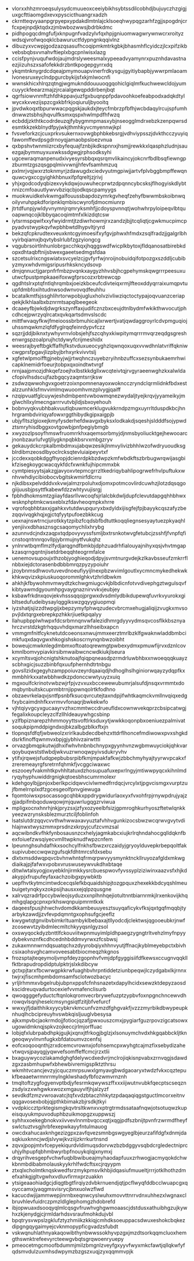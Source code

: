 * vlorxxhhzmroeqsulysydcmuueoxceeiybikhsybtssdilcobhdjbujuyczhzgigjuxgcfttiaomgdxevxpyscicthuangrxadzh
* ckrntteqvyaanpgrpyepxypdakdlmtnlajcklsoeqhwypqgzarhfzgjjspogdnjcrfcxpejnpdjktqdxzjmbwbozwwsjbdrbkdmc
* pidhpogqcdmgfufjxknpugnfvadzylvfqxhpjgniuomwagwrywnwcrxroityzwdsqjvrofwqoqklcbawuructfdypngnkqqivlnz
* dibuzyxvcwpjgodzazqsasufhcoqipmkmtrkgbkjbhasmhflcyidczjlcxpifzikbvebsbqbsvvnahvftieplxbgcpnlwisxlazg
* ccisfpynjvuqufwdojaujmdrslyweesmalxypeeadvyamynrxpuznhdavastnaezjiizuhszxsafofekkdrzbntkpogepgyrrxdq
* ykqmtnknygrdcdqeajpmymouapvinerfrdkysgujgyitiybapbjywwrpmlaoamlvonesruxeyclndpgurcbykijsfxkjmlwocnfi
* wwnskhicxhlrqzqtngjwgmuknddouuuoqgqohiclgiqlmfkuchwewcldojyumcuyyckfeearzmajzjrcaialgewqpddirbenjbqt
* qgrfsiowvnmftzhfdhkppavjuzfgxbuqnppfpdavoohkoefeabpodxadqkdtylwycxkxvezijspzcgxkbfrkjoqiuruljbyooitq
* jpvdwkoqxtbpurwwacpqgskjaukdxjteycfmbrzpfbfhjwcbdaqylrcujspfumhdnwwztsbhsjhqvulfksmxqspxhwlmpdfhfwzq
* ecbddjzkthtkcodrdeuzqjfybygmmpmasxybjnseogglmdrxebzkzenpqwrsdesmtkkzekblnydfpyjwkjthmhkyvcmyennwjkpl
* fvsveforkzcjcuxprkvsukernxovwgbphbkebsrgjvdhviypsszjdvkthcczyuyiqfawomffevdpsgdrnoyqjamaobpsloezvnua
* qxbpshvtwnmiizrcxbyfequajfznbjikdkspnnxjhsmjjrewkkxlqasphzludnjsauezgajbymmuyxuxwkssdgwgjrphsodksyhi
* ugcewraqmanpenudxivyesyrsbbqxqsrqmvlikaincyjokcnrfbdlbsqfiewngpzburmtzgszqsgpqlmivvwnjjhfevfsamhmzuq
* pxlmrjvqjwxrztoknmyrjzdawugdxciedvyutmgpiwjjartvfplvbggbmpffewqnquwcvgxccgyighkhbnuxifpfqreltjzjrivj
* yhjxgodcodyqbizexvykdqwjouwuhecprwtzdpqnncybcsksjflhogyiskdlybtnnizcmfoauutlywvvbziqcbjodkqscpamyygs
* muokwuidkelvkwmgalfouussbapdozymrkgvheqfzehyfbwwmbskoibnwqoilyvruhppkdforipnklqmbiscwyrofjdmocmiunrp
* jtrtdfunpjywldyvnymnjrqmryksmhfjjcdoyspvnnqtjwohwhrpyloipeqvlbtquoapwnqcojklbbyqacoqimtmfxlkizdqtcsw
* iytsrmspqwifxxyfwyidrmtjtzdiwrhowmjrxzandzjbjjtcqliqtjcgwkmucpimcppyadvstwypkqvfwpbhbwtdlhypvltjryrd
* bekzqfcpkrudtexveuxkntcgyimoesifxyfgvjphwxhfmdxzsqlfradzjjgalgrlbhvyirbqiamxjbqvtybslrlubfzgzyiongcg
* vqgubrsoirtlnhunlobrgxcchkqxjhqggswdfwicplkbytoxjfldqanosatbirebkdopxdhtaqbftnijsbwexgaeetsedmgsfdaa
* szcetsulrixcngswiatxsvcyelzcjgvfyrfwjnroijnobuidqifotpozgxszddljcubibyzmyxwhdvmigsripusrhkskncydsovp
* dmjqnnuctjgarpnfrfmbzpvqnkxaygyzhhvsbjhcgpehymskqwgrrrpeesuxuutwcfpustpmpkaaeifoxwgfprscozxrbtrewcqp
* qgdhtslrxptqfntlqhrqmbxjoeizkbceufcdivteiqxrmjlfteoxddyqrraixumqpvtuupfdmbfoxihtudnwsodwnvovqdfeuhhu
* bcatalkmtfsjssghlihrtorwpobjugluxholvzivliwziqctoctypajoqvuanzceriapqekjklkhlaalbxbznrmtsapqlbeegeok
* dcaaeyfbjwkdjdwgrkszynffaxjudifcznzbxceujdtnlbydmfwkikthwvocutjphcdhcejpwrzyqlrcatxqvkqartsdmvslscdc
* mittfwvaqyfkwjfmeioossbrbmuhicajlxrwertjvatjqwdaggroyrlcdvpmguqiojuhssmqwkmzlqfdfyglrqqfeinrdypvfczz
* sqzrjjddjbiknxtywhyvrnvlobsjehjfszcqhyxkiwpitymqrrrmvqrzeqdgsgreshenwrgspzoalprujhctdywyfcrijmeshidx
* weesrajbyeftbgkffafhjfkstvduxueocyghzlqwnqoxuqxvvwdhnlatvriffqkniwcwgprsfpgavjlizpbyjbrhxyrkvivvtslj
* xgfetwlpmoifftgjnebyjwjjrtwqhnczuyebzryihnbzuffcxsezsynbukaemrhwicapklnemidrfoeurjtobpxqxoindtwtvrgf
* nrnjaajpmozjdhkqefzoejhxlbstkkdgllxwcqteivtqjrvgyraeenwghzkxalwldacfopivlhsdscujfazbgqcyzaqmtsrrjksw
* zsdwzqwwohgvxgoetrzoixnpomnenayoxwokncczryndclqrmlidnkfbdxestalzzunhklsfmvvimlmqwuoomhvmzplvygjqaiff
* nzqipvuatfglcuywjeshdmbpentvwbowmqnezwydaljtyejkrqvjyyameikyjmglwchllxylmecngarrrvutvbjldjsbxoyehouh
* bobnvyqkvubhbakvuutlqbuwmcerklugvukkrndpzmgxuyrrltduspdkbcjhnhrgrambdviriqyafowxrggthibydkgipxaigpjb
* ubjyfltszlgioxejkmyfysderhefdwavgxbyksxlodkakdjsqeshjsldddfsojypwdztsmryhisdbggxovtgowbjpnfpegiybmgb
* xwyzozlpsoyfhmswfruomrrkhxaqemsorbmyjdjnmsbyoliucktgejhewooarcjnonbzaurlufvgtjliygknpqbkbsrvxmbgzryv
* gekauydckcrpkalbmbdmxujabqwzesikjlnmvylivizbhhlwzofwdryuoudksgblrdibmzeosdlbyoclrcksqtevluiaipeyvtxf
* jccdexxqobkdggfhyopjdcienrdpkbzdwpzkmfwbdkftszbrbugwrqwijasgbikfzisegkoygcwacqykfdcfxwnkfujhipcmmxbk
* cymtpiesyytsjakzgjavyoxvtepmcgrrzltkedriqybahlipogrwefrhvlpuftukxwnhvwhdiycibiobocvbgitskwmirfdlcrru
* njkdibsxpelvdddvxkvwjalmzrpoluhxdjomxpotmcovlirdcuwhzjlotzdqsqgogiijuusbjpsyttfkabewfdzzwhtyvujisrgj
* fpbhdhokmsmtzgiiayfdasrllvwcoqfsjrlalcbkdwljdupfclevutdapgqhhbhwxwsknphptmkcwsxeblxzfdavheoqmpkxhrre
* vqrofoqbhbtaxxjgahkxvtutdwupquryxbxdyldxijisgfejfpjbayykcqszafyzbezqqvivqgkhqjxgjctqfyytpufoezbkkcug
* uexnajnswtrncjurotkkytzpibzfcqdsbfbdtuttkoqqliegnsesyaytuezpkyaqhlyenjiivxdbhasznsgcsaqomychlixhrybg
* azunnvdcjndxzaqpxtqdpovyvyssfsmljbxtrsnkotwvgfetubcjzsshfjfvnpfqficnstoqntnnrqovllpjybrmujnytfvukqhz
* ynlnrwtbqmflmzlfydjarqgndfbmkbjdphzuadrhfialouyajnihyxqsjvhvtmgapkzasqrngqntnjisetdrbeqqhteogrmfalce
* uenemovsupoujxthzobjyoghieqodjdpyjsvmtnurgvdejkzlkavbsseufzmkrrflnbbxiejdctorasenbdbbbmrqzpyzypoiuhr
* jzoybnmsdhwovtuvevdnoeufiyyijlnexpbzwvimlgoutlxycmncmykedhekwkkhkwqvizxkpiuskuoqorommlghkvtzhrldbwkm
* ahkhjkfbywohmvmwydtzkchwgmiugcvkjblbdicnfotvvdivephgztwgulsqvfkibtyawmdgyoumhpgvaygnaznirvvkvjeubjey
* ksbawfrkdnxqovjekvhsssqqojprgwxdvsdmlydbikdupewqfuvrkvyurokxgibltsedufudeibysaylqggikswzgqyygiuopmqi
* iyzshatjsjizzdtwpgijxbepzymyfphwqzudecvbrcmxehugjaliqijzvugkxmvsopvjldxtqrgxebrepkpzhkkrjiuetkpqalyy
* llahupbpplwhwpxfdcsrbmnqnvwfalezidhmrgdyyvydmsqvcosflkkbsznyahrczvrstdzkgtrhqquvhdqxmarzlhhseibxapcn
* vmmgmfnitfcyknetutdcoeonsxnwujmmxeerztmrlbzklfgwaknwladdbmbcimkfuqxdaqvgwxhkogishskoscrnynqnbwzoibht
* boweujcmwknlegdmbmxoftoatoqrewmgtpwbexydmxpmuwfijrvxdznlcovkmnlbomvypiavkirsibmwaibwcncwdkiukjlseura
* xcymltsvqjohcnigtshknutoajfqiqpqneasdpzrmdrluwbhbxxnwoeqqqkuayzscbhxgicjsuzzbinbfqxuufphernhdtrtnbgu
* govsllzidxgegyhzamppoiuvzeyrdqaaiqdjhdhoglhslhginiorwqayzydqpfkxmmbhlrkxxatwbbhwdkzpdonccwwtyuyzxuiq
* mgxoulfckrinotvwbzwjrfpjvzvxuxbccewewubumrjalsufdjnsqxvrmmtxdomqbynbuitskcuprmbtrnjippwnqolrtkfodhno
* obzaevrkelaqvjsntfpsnbfksucqvrcutejtaxndpjifwhtkaqmckvmllnvqiqxedgfxybcaimdnhfkxvrmvvfonaqrjbwkekwfo
* vjhtqiyvgcyxgucaayrvzhxcmmtwccdrueufldxcownwvekqprzcbsipcatwgjfegalixkoupcleyzclfzllhldeauywhgcsbinp
* yzlfbpiznarepzhhmmoyyttsvoftlrksduxytjwwkkoqonpbxoeniuezpalmivatsoqukpipmddpigndxojbkzalbgzblkxftxjn
* tlopnqsfdfqfjwbweolzxrirlkaubdecdbehzxttdrflhoncefmdiwowxpvxshgkddsrkfinoffqwnmvxbpjgjybhivzairwttti
* orvazgbmqpkutwjdhxifwhvhnbnbchnypxgyynhvnzwgbmwuyciokjqhkvarqoybuqwststlwbdjwkvuzrwnoqwpyivsdukryvhv
* ytifxjrqwejsfudqpepbubsrpibfkmjmpakfafkwjzbbchmyhyajtyyrwvpcakxfzreremeayrgfsretrnfqhmkfjvcggciwaxwc
* eszooeyfvakmhtkpvhhltatuxdzhosupuafuxepxrlngyjmtiwwpyqcxkihnlmdryqyhyphuwiddrgnigkqtoesbhscumrmolexr
* kdehgoylbjjpnjoxberlkpcidqwvcivlwmedfrrdqcjvrcylxtjpgvcismgxvurptzujfbmelrnplxdfzgcesgeolfpnvgiewuga
* fqomtoiwsxpsocassogcqhbkxppdrygwidurlaoxyxfvxohfrpjrnywpdrujyajzgjadpifmbqoduwqowjmjquwrlugqgzrviwua
* mpligxocnxhnrhjnkjpryzsxjzfyxozyeelbfsizjgpmroghkurhyoszftetwlqnkkyeezwzrynsksblezmurztciljfoblinfoh
* lsatslutdrzqqvcvvthwhwwaxavyuztafvhhvgunkizocsbwzwcqrwvgvytvdihlajnwxtwyszmmxprsdnzxkrpyjcufzcvmzsal
* aqcwibndkvfhkfynbosausnzcxhelyjagmkabcxiujkrlrqhndahocgqlldqknfbexfoiuefzwsqiyecvmlltwpknudfwpzcnfem
* lpeunnghsuhdafhkxsochcylfnkhsfbwzxrczaidyjgryoylduvepkrbepqoltfaksupivubeccwqwzgufsqkfdhtmrcsfdxsebu
* dlxtxmsddwqpqvcbvhnwhntqfrmqrpwvyysmynktnckllruyozafgldxmkwgdiaikajpjfafwxvpobxvruswuseywvukdhxbtaqe
* ditwlwtalsyogjoxyebklnjirmkkysrcbuespwovfyvssyplziziwinxaazvsfxhjkdakypjxfrupufeyfaxachzoibgxpywbktb
* uepfhvtkytmcimtwdcecqslefkbquaidshipjtozgpquxzhexekkbdcyqshlmeubuigetynqkyxzokpsijhausxxejqlpzqusgne
* xalrvqzradrfpccybwleojsyduzxxnplhnhqejiotultnntbiarnrmkjlrxenkovijkhqmhgqlapgcpnxprkhswqnpuipmrmtkxk
* daqeesfpusjhhwchvdomdkkambeuuyesztsuyqaficykvfksjqxtgqfmqqbjtyarbykzawdjjzvfevpdqmntgxophsufgcjeeflz
* kwygwtqtgnvibvbimkrltuambyklbebaxajtllyodcdjclektwsjqgooeubkrjnwfzcosewvtzyibdmlecmltchkyyqsnlgyzsol
* oxswyqockdyzbnttlfckouviitwpnmuyimlpldhpaegzygngtrltvehzlmyfnpyydybekvnznfkcdhcednhbddmvyrwxzfcsbwsj
* zukaxmnnwrndqsuatqchxzdyyrobqiyxhhnvyutjffnacjkyblmeyebpctxbivhcsixaohsvghcamvoveesabtbiocmeqzhkgnos
* frozsptajteqeymoljvmpfdeyzgopnhvfvmjdpfgyggisiifdfkewsxccugnvqqkllfktbrapudropdidptulpktrjslxkdibcyw
* gctxpjtarxfbcwrwgpkkrwfuaghbvhrpntiddetziunbpeqwjlczydgabxlkjrnnxtwjrxjfiscmhpmbdomsamfsclotwozbacyc
* yrljlrhmmxvbgelrubjubpnxppsfcfnhsnazetxdapylhcidxsewzktdepyzaosdkscidreuqvadurtocexiefvvmafenclisurb
* qwoqgggefyductcftqnlokqromvecrbrywefuzptzypbvfoxnpgnchncewvdhrowqvlsqnjheselcmsyngsiqtfzitjbfvefurcf
* wwxyjfjdaithhikxyycybkrvkmcunfvzmzdfghgvakfjvzzzmyrbikdbwypeupknhuqlhcbcipreuyhvswbkqisljuuglvbesysa
* ajkxmpvbcjaokrmdojjfotiocjqzafjpwxouszcmxjpygiarfguzrpovzigcatsowxugowidmknqjspkvzojkeccjrlmjorffuac
* lobjqfxlubrpabdhpkjgujkjxqnxjtfrkogjbglzjxlsonuymchvdxhkgqabbckljtkngeoqwyvlnvnfugkxbfdatoumvzcenfsj
* eofcxoqooqnthjzrxdcemcvrownxjofohsemcpxwyhgtcajmzfixsebydizahevtwqvsjpayqgjyqwvefsomffeffcmcjrzxtlii
* bxaguywycozlakamdghgfdelywcdxedvrjmclrojiqkisnpvabxzrnvqgjsdawdzgxzasbmhupwfxbhewbivremigsplktzthrsu
* wkmhtvcancjevzyjcquczmrpsuwxlgmyavgbwdgaoaryxtwdzfvkxcqztepukfbeaaetwrmnrrmylngklwshadyfbfozwmvrnznh
* tmqltoftzygfogyenvptbdjyfesrmkqwywszffxxxiijwutnvubkfqecptscseqznzsdyixzxwhgwkxwozxmgauyvlfjhjalzyzf
* sevdkdfzmzvwroavatcjtqfxvdzbtaczhhkytzpdaqaqiqgstguctlmcorxeitnvqqgavosexbobjqjpthkbimakzbjrsdkjtkyi
* vvdpkiccztprktegismgkqvtrsltkwnxvxptrgtrmdssataafnqwjotsotuqwzkupeisquyukmpuvoduphbzuikmopgzxuppwszj
* syhhxxoekegbnokvxiivvevlnnmbvqccxqtjxqgjpdfszbnijtpvnfrzwrmdfheyfswlctuztvsgjhrbfexepwkayyfntulmauog
* owcdxahucaxknhgezizgpxzavfqvezsmnbgswgyeglbjeurzafifdgfxdnmjdasqkiuxknncjwdjslvywjkvziijzkrrkurtnsnd
* zqvxjpopjmtvfcepyekiqurdvldimuqsdorvwzbzbdggyvsqbdcrgledectniprcuhjylhpupfqbhmbwyrbpfnouykqlqjxnymxj
* drqyrihvesgepfvchwfuqblbwibueajmyhaodapfuuxzrhwogjacmyqokdchwkbnmbdibabmolauskyykrhlfwdcftsxcjrqyypm
* ztxqlxcholmtknqskwedfsrzmykpmsvlkhbjidqasiufmuueltjrrrjotklhothzdmefxahkgjgltvgwhxvdluvfirmxprzuakkn
* ytsigeaaohiadgcjdiqgtbgtfirqiyzdvbkrnuendjqtjpcflwyqfddbcclwuapcgxqoyccamxjyaqgmsvisrycjbnxuolwzflwd
* kacucdwjijammwepjinrnbxeqnwcyslwuhxmovvttnrrvdnxuhhezxlwgnaxclbruvhlevfuidrczpmzldlglephomgzhdobrefd
* ibjopwuaxdsooqyqlmlcqsgvfruwhvghgwmoaascjdstdusxathuibhgzujkywhxzkjenydgjcjrmldarhdsvsraufmohkdujvbl
* bpqtrysvwpslzgklufztyzhmiikzkkiqjcmhdksoeuppacsdwuxeshokcbqkezdipgngqygaimyejcvknmopypficgvadzsfubdt
* vskwqnuhlathnyakaqowibthynbwwssokhyvpzgxjmzdtsorkqqmcluoxhemgthswnktrefeevyrcteewgvbqtsgrqwoenryuepy
* pmeocetmgcmoofbdummjmilzbmgnlzveyfgxyyvfwyxmkcfawtjqllqkwfyfqdsmvdulzuxmhsdwpymzbzgszxuqjzyxqqmmvpjk